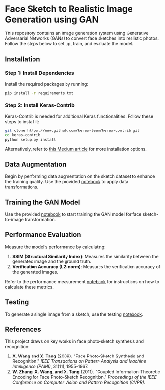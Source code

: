 # Face Sketch to Realistic Image Generation using GAN

This repository contains an image generation system using Generative Adversarial Networks (GANs) to convert face sketches into realistic photos. Follow the steps below to set up, train, and evaluate the model.

## Installation

### Step 1: Install Dependencies
Install the required packages by running:

```bash
pip install -r requirements.txt
```

### Step 2: Install Keras-Contrib
Keras-Contrib is needed for additional Keras functionalities. Follow these steps to install it:

```bash
git clone https://www.github.com/keras-team/keras-contrib.git
cd keras-contrib
python setup.py install
```

Alternatively, refer to [this Medium article](https://medium.com/@kegui/how-to-install-keras-contrib-7b75334ab742) for more installation options.

## Data Augmentation
Begin by performing data augmentation on the sketch dataset to enhance the training quality. Use the provided [notebook](https://github.com/gauthamnholla/Sketch-to-Image-via-Neural-Network-/blob/main/sketch/sketch-image/Data%20Augmentation.ipynb) to apply data transformations.

## Training the GAN Model
Use the provided [notebook](https://github.com/gauthamnholla/Sketch-to-Image-via-Neural-Network-/blob/main/sketch/sketch-image/ContextualGAN.ipynb) to start training the GAN model for face sketch-to-image transformation.

## Performance Evaluation
Measure the model’s performance by calculating:

1. **SSIM (Structural Similarity Index)**: Measures the similarity between the generated image and the ground truth.
2. **Verification Accuracy (L2-norm)**: Measures the verification accuracy of the generated images.

Refer to the performance measurement [notebook](https://github.com/gauthamnholla/Sketch-to-Image-via-Neural-Network-/blob/main/sketch/sketch-image/Compute%20SSIM%20and%20L2-norm.ipynb) for instructions on how to calculate these metrics.

## Testing
To generate a single image from a sketch, use the testing [notebook](https://github.com/gauthamnholla/Sketch-to-Image-via-Neural-Network-/blob/main/sketch/sketch-image/Testing.ipynb).

## References
This project draws on key works in face photo-sketch synthesis and recognition:

1. **X. Wang and X. Tang** (2009). "Face Photo-Sketch Synthesis and Recognition." *IEEE Transactions on Pattern Analysis and Machine Intelligence (PAMI)*, 31(11), 1955-1967.
2. **W. Zhang, X. Wang, and X. Tang** (2011). "Coupled Information-Theoretic Encoding for Face Photo-Sketch Recognition." *Proceedings of the IEEE Conference on Computer Vision and Pattern Recognition (CVPR)*.
